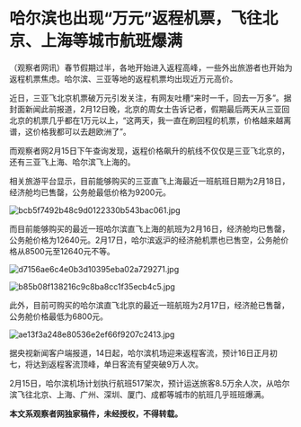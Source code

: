 # 哈尔滨也出现“万元”返程机票，飞往北京、上海等城市航班爆满

（观察者网讯）春节假期过半，各地开始进入返程高峰，一些外出旅游者也开始为返程机票焦虑。哈尔滨、三亚等地的返程机票均出现近万元高价。

近日，三亚飞北京机票破万元引发关注，有网友吐槽“来时一千，回去一万多”。据封面新闻此前报道，2月12日晚，北京的周女士告诉记者，假期最后两天从三亚回北京的机票几乎都在1万元以上，“这两天，我一直在刷回程的机票，价格越来越离谱，这价格我都可以去趟欧洲了”。

而观察者网2月15日下午查询发现，返程价格飙升的航线不仅仅是三亚飞北京的，还有三亚飞上海、哈尔滨飞上海的。

相关旅游平台显示，目前能够购买的三亚直飞上海最近一班航班日期为2月18日，经济舱均已售罄，公务舱最低价格为9200元。

![bcb5f7492b48c9d0122330b543bac061.jpg](https://raw.githubusercontent.com/qqhsx/qqnews_image/main/2024/02/15/哈尔滨也出现“万元”返程机票，飞往北京、上海等城市航班爆满/bcb5f7492b48c9d0122330b543bac061.jpg)

而目前能够购买的最近一班哈尔滨直飞上海的航班为2月16日，经济舱均已售罄，公务舱价格为12640元。2月17日，哈尔滨返沪的经济舱机票也已售空，公务舱价格从8500元至12640元不等。

![d7156ae6c4e0b3d10395eba02a729271.jpg](https://raw.githubusercontent.com/qqhsx/qqnews_image/main/2024/02/15/哈尔滨也出现“万元”返程机票，飞往北京、上海等城市航班爆满/d7156ae6c4e0b3d10395eba02a729271.jpg)

![b85b08f138216c9c8ba8cc1f35ecb4c5.jpg](https://raw.githubusercontent.com/qqhsx/qqnews_image/main/2024/02/15/哈尔滨也出现“万元”返程机票，飞往北京、上海等城市航班爆满/b85b08f138216c9c8ba8cc1f35ecb4c5.jpg)

此外，目前可购买的哈尔滨直飞北京的最近一班航班为2月17日，经济舱已售罄，公务舱价格最低为6800元。

![ae13f3a248e80536e2ef66f9207c2413.jpg](https://raw.githubusercontent.com/qqhsx/qqnews_image/main/2024/02/15/哈尔滨也出现“万元”返程机票，飞往北京、上海等城市航班爆满/ae13f3a248e80536e2ef66f9207c2413.jpg)

据央视新闻客户端报道，14日起，哈尔滨机场迎来返程客流，预计16日正月初七，将达到返程客流顶峰，单日客流有望突破9万人次。

2月15日，哈尔滨机场计划执行航班517架次，预计运送旅客8.5万余人次，从哈尔滨飞往北京、上海、广州、深圳、厦门、成都等城市的航班几乎班班爆满。

**本文系观察者网独家稿件，未经授权，不得转载。**

